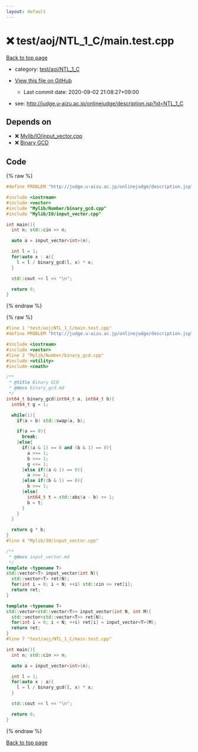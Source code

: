 ```yaml
---
layout: default
---
```


<!-- mathjax config similar to math.stackexchange -->
<script type="text/javascript" async
  src="https://cdnjs.cloudflare.com/ajax/libs/mathjax/2.7.5/MathJax.js?config=TeX-MML-AM_CHTML">
</script>
<script type="text/x-mathjax-config">
  MathJax.Hub.Config({
    TeX: { equationNumbers: { autoNumber: "AMS" }},
    tex2jax: {
      inlineMath: [ ['$','$'] ],
      processEscapes: true
    },
    "HTML-CSS": { matchFontHeight: false },
    displayAlign: "left",
    displayIndent: "2em"
  });
</script>

<script type="text/javascript" src="https://cdnjs.cloudflare.com/ajax/libs/jquery/3.4.1/jquery.min.js"></script>
<script src="https://cdn.jsdelivr.net/npm/jquery-balloon-js@1.1.2/jquery.balloon.min.js" integrity="sha256-ZEYs9VrgAeNuPvs15E39OsyOJaIkXEEt10fzxJ20+2I=" crossorigin="anonymous"></script>
<script type="text/javascript" src="../../../../assets/js/copy-button.js"></script>
<link rel="stylesheet" href="../../../../assets/css/copy-button.css" />


# :x: test/aoj/NTL_1_C/main.test.cpp

<a href="../../../../index.html">Back to top page</a>

* category: <a href="../../../../index.html#fcb24e02e278be19ec740adb48092544">test/aoj/NTL_1_C</a>
* <a href="{{ site.github.repository_url }}/blob/master/test/aoj/NTL_1_C/main.test.cpp">View this file on GitHub</a>
    - Last commit date: 2020-09-02 21:08:27+09:00


* see: <a href="http://judge.u-aizu.ac.jp/onlinejudge/description.jsp?id=NTL_1_C">http://judge.u-aizu.ac.jp/onlinejudge/description.jsp?id=NTL_1_C</a>


## Depends on

* :x: <a href="../../../../library/Mylib/IO/input_vector.cpp.html">Mylib/IO/input_vector.cpp</a>
* :x: <a href="../../../../library/Mylib/Number/binary_gcd.cpp.html">Binary GCD</a>


## Code

<a id="unbundled"></a>
{% raw %}
```cpp
#define PROBLEM "http://judge.u-aizu.ac.jp/onlinejudge/description.jsp?id=NTL_1_C"

#include <iostream>
#include <vector>
#include "Mylib/Number/binary_gcd.cpp"
#include "Mylib/IO/input_vector.cpp"

int main(){
  int n; std::cin >> n;

  auto a = input_vector<int>(n);

  int l = 1;
  for(auto x : a){
    l = l / binary_gcd(l, x) * x;
  }

  std::cout << l << "\n";

  return 0;
}

```
{% endraw %}

<a id="bundled"></a>
{% raw %}
```cpp
#line 1 "test/aoj/NTL_1_C/main.test.cpp"
#define PROBLEM "http://judge.u-aizu.ac.jp/onlinejudge/description.jsp?id=NTL_1_C"

#include <iostream>
#include <vector>
#line 2 "Mylib/Number/binary_gcd.cpp"
#include <utility>
#include <cmath>

/**
 * @title Binary GCD
 * @docs binary_gcd.md
 */
int64_t binary_gcd(int64_t a, int64_t b){
  int64_t g = 1;

  while(1){
    if(a > b) std::swap(a, b);

    if(a == 0){
      break;
    }else{
      if((a & 1) == 0 and (b & 1) == 0){
        a >>= 1;
        b >>= 1;
        g <<= 1;
      }else if((a & 1) == 0){
        a >>= 1;
      }else if((b & 1) == 0){
        b >>= 1;
      }else{
        int64_t t = std::abs(a - b) >> 1;
        b = t;
      }
    }
  }

  return g * b;
}
#line 4 "Mylib/IO/input_vector.cpp"

/**
 * @docs input_vector.md
 */
template <typename T>
std::vector<T> input_vector(int N){
  std::vector<T> ret(N);
  for(int i = 0; i < N; ++i) std::cin >> ret[i];
  return ret;
}

template <typename T>
std::vector<std::vector<T>> input_vector(int N, int M){
  std::vector<std::vector<T>> ret(N);
  for(int i = 0; i < N; ++i) ret[i] = input_vector<T>(M);
  return ret;
}
#line 7 "test/aoj/NTL_1_C/main.test.cpp"

int main(){
  int n; std::cin >> n;

  auto a = input_vector<int>(n);

  int l = 1;
  for(auto x : a){
    l = l / binary_gcd(l, x) * x;
  }

  std::cout << l << "\n";

  return 0;
}

```
{% endraw %}

<a href="../../../../index.html">Back to top page</a>

